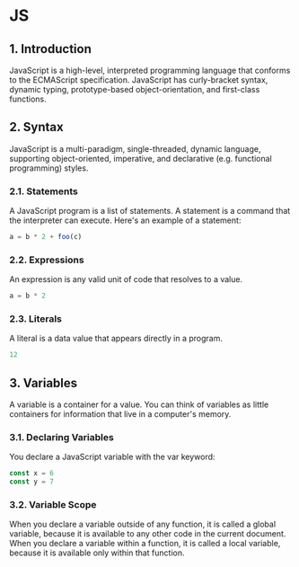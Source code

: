 # JS

## 1. Introduction

JavaScript is a high-level, interpreted programming language that conforms to the ECMAScript specification. JavaScript has curly-bracket syntax, dynamic typing, prototype-based object-orientation, and first-class functions.

## 2. Syntax

JavaScript is a multi-paradigm, single-threaded, dynamic language, supporting object-oriented, imperative, and declarative (e.g. functional programming) styles.

### 2.1. Statements

A JavaScript program is a list of statements. A statement is a command that the interpreter can execute. Here's an example of a statement:

```javascript
a = b * 2 + foo(c)
```

### 2.2. Expressions

An expression is any valid unit of code that resolves to a value.

```javascript
a = b * 2
```

### 2.3. Literals

A literal is a data value that appears directly in a program.

```javascript
12
```

## 3. Variables

A variable is a container for a value. You can think of variables as little containers for information that live in a computer's memory.

### 3.1. Declaring Variables

You declare a JavaScript variable with the var keyword:

```javascript
const x = 6
const y = 7
```

### 3.2. Variable Scope

When you declare a variable outside of any function, it is called a global variable, because it is available to any other code in the current document. When you declare a variable within a function, it is called a local variable, because it is available only within that function.
